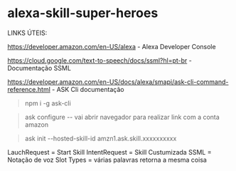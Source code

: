 # alexa-skill-super-heroes

LINKS ÚTEIS:

https://developer.amazon.com/en-US/alexa - Alexa Developer Console

https://cloud.google.com/text-to-speech/docs/ssml?hl=pt-br - Documentação SSML

https://developer.amazon.com/en-US/docs/alexa/smapi/ask-cli-command-reference.html - ASK Cli documentação

> npm i -g ask-cli

> ask configure
> -- vai abrir navegador para realizar link com a conta amazon

> ask init --hosted-skill-id amzn1.ask.skill.xxxxxxxxxx

LauchRequest = Start Skill
IntentRequest = Skill Custumizada
SSML = Notação de voz
Slot Types = várias palavras retorna a mesma coisa
